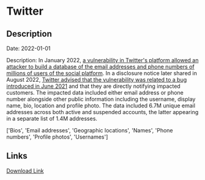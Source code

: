 # Twitter

## Description

Date: 2022-01-01

Description:
In January 2022, <a href="https://www.bleepingcomputer.com/news/security/hacker-selling-twitter-account-data-of-54-million-users-for-30k/" target="_blank" rel="noopener">a vulnerability in Twitter's platform allowed an attacker to build a database of the email addresses and phone numbers of millions of users of the social platform</a>. In a disclosure notice later shared in August 2022, <a href="https://privacy.twitter.com/en/blog/2022/an-issue-affecting-some-anonymous-accounts" target="_blank" rel="noopener">Twitter advised that the vulnerability was related to a bug introduced in June 2021</a> and that they are directly notifying impacted customers. The impacted data included either email address or phone number alongside other public information including the username, display name, bio, location and profile photo. The data included 6.7M unique email addresses across both active and suspended accounts, the latter appearing in a separate list of 1.4M addresses.


['Bios', 'Email addresses', 'Geographic locations', 'Names', 'Phone numbers', 'Profile photos', 'Usernames']

## Links

[Download Link](https://link-to.net/1229997/442.27249026001505/dynamic/?r=dHdpdHRlci5jb20=)